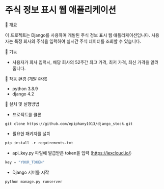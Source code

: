 # 주식 정보 표시 웹 애플리케이션

📌 개요

이 프로젝트는 Django를 사용하여 개발된 주식 정보 표시 웹 애플리케이션입니다. 
사용자는 특정 회사의 주식을 입력하여 실시간 주식 데이터를 조회할 수 있습니다.


📌 기능
- 사용자가 회사 입력시, 해당 회사의 52주간 최고 가격, 최저 가격, 최신 가격을 알려줍니다.


📌 작동 환경 (개발 환경)

- python 3.8.9
- django 4.2




📌 설치 및 실행방법

- 프로젝트를 클론
```
git clone https://github.com/epiphany1013/django_stock.git
```

- 필요한 패키지를 설치

```python
pip install -r requirements.txt
```

- api_key.py 파일에 발급받은 token을 입력 (https://iexcloud.io/)
```python
key = "YOUR_TOKEN"
```

- Django 서버를 시작

```python
python manage.py runserver
```
